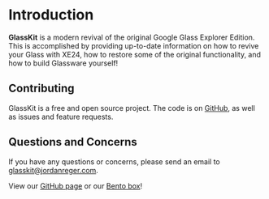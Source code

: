 # Introduction
**GlassKit** is a modern revival of the original Google Glass Explorer Edition. This is accomplished by providing up-to-date information on how to revive your Glass with XE24, how to restore some of the original functionality, and how to build Glassware yourself!

## Contributing
GlassKit is a free and open source project. The code is on [GitHub](https://github.com/GlassKit), as well as issues and feature requests.

## Questions and Concerns
If you have any questions or concerns, please send an email to [glasskit@jordanreger.com](mailto:glasskit@jordanreger.com).

View our [GitHub page](https://github.com/GlassKit) or our [Bento box](https://bento.me/glasskit)!
